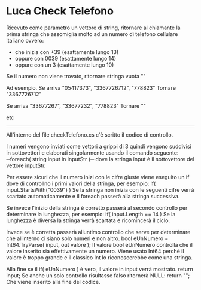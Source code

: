 # Luca Check Telefono

Ricevuto come parametro un vettore di string, ritornare al chiamante la prima stringa che assomiglia molto ad un numero di telefono cellulare italiano ovvero:
- che inizia con +39 (esattamente lungo  13)
- oppure con 0039 (esattamente lungo 14)
- oppure con un 3 (esattamente lungo 10)

Se il numero non viene trovato, ritornare stringa vuota ""

Ad esempio.
Se arriva "05417373", "3367726712",  "778823"
Tornare "3367726712"

Se arriva "33677267", "33677232",  "778823"
Tornare ""

etc

-------------------------------------------------------------------------------------------------------------------------------

All'interno del file checkTelefono.cs c'è scritto il codice di controllo.

I numeri vengono inviati come vettori a grippi di 3 quindi vengono suddivisi in sottovettori e elaborati singolarmente usando il comando seguente:
─foreach( string input in inputStr )─
dove la stringa input è il sottovettore del vettore inputStr.

Per essere sicuri che il numero inizi con le cifre giuste viene eseguito un if dove di controllno i primi valori della stringa, per esempio:
if( input.StartsWith("0039") )
Se la stringa non inizia con le seguenti cifre verrà scartato automaticamente e il foreach passerà alla stringa successiva.

Se invece l'inizio della stringa è corretto passerà al secondo controllo per determinare la lunghezza, per esempio:
if( input.Length == 14 )
Se la lunghezza è diversa la stringa verrà scartata e ricomincerà il ciclo.

Invece se è corretta passerà alluntimo controllo che serve per determinare che allinterno ci siano solo numeri e non altro.
bool eUnNumero = Int64.TryParse( input, out valore );
Il valore bool eUnNumero controlla che il valore inserito sia effettivamente un numero.
Viene usato Int64 perchè il valore è troppo grande e il classico Int lo riconoscerebbe come una stringa.

Alla fine se il  if( eUnNumero ) è vero, il valore in input verrà mostrato. return input;
Se anche un solo controllo risultasse falso ritornerà NULL: return ""; Che viene inserito alla fine del codice.
